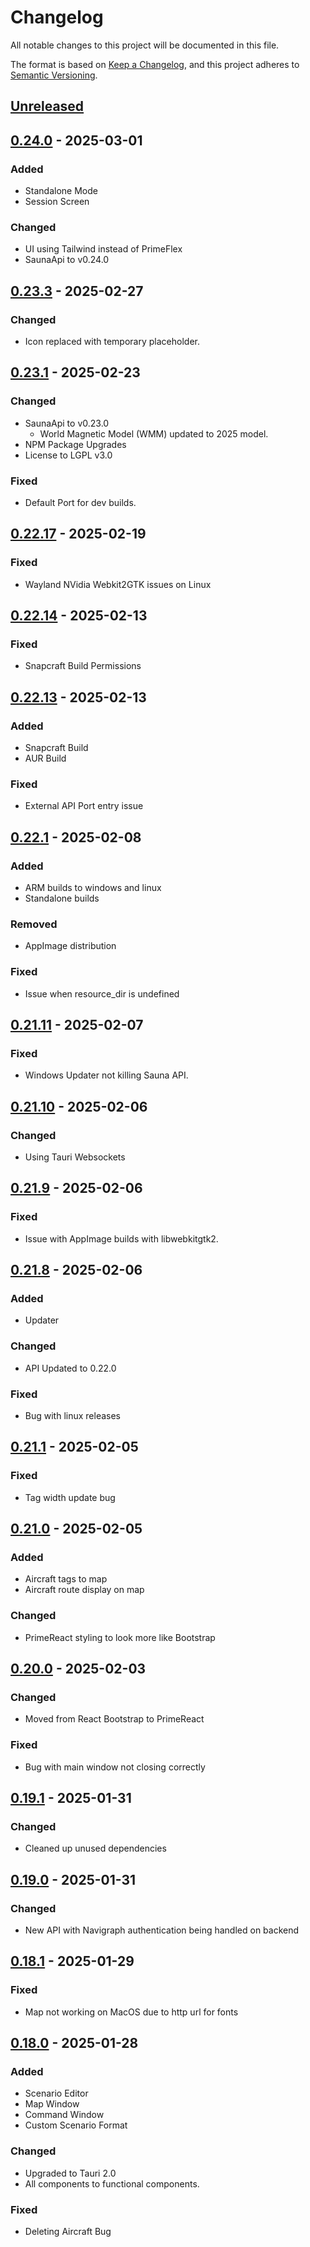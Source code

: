# Changelog

All notable changes to this project will be documented in this file.

The format is based on [Keep a Changelog](https://keepachangelog.com/en/1.1.0/),
and this project adheres to [Semantic Versioning](https://semver.org/spec/v2.0.0.html).

## [Unreleased]

## [0.24.0] - 2025-03-01
### Added
- Standalone Mode
- Session Screen

### Changed
- UI using Tailwind instead of PrimeFlex
- SaunaApi to v0.24.0

## [0.23.3] - 2025-02-27
### Changed
- Icon replaced with temporary placeholder.

## [0.23.1] - 2025-02-23
### Changed
- SaunaApi to v0.23.0
  - World Magnetic Model (WMM) updated to 2025 model.
- NPM Package Upgrades
- License to LGPL v3.0

### Fixed
- Default Port for dev builds.

## [0.22.17] - 2025-02-19
### Fixed
- Wayland NVidia Webkit2GTK issues on Linux

## [0.22.14] - 2025-02-13
### Fixed
- Snapcraft Build Permissions

## [0.22.13] - 2025-02-13
### Added
- Snapcraft Build
- AUR Build

### Fixed
- External API Port entry issue

## [0.22.1] - 2025-02-08
### Added
- ARM builds to windows and linux
- Standalone builds

### Removed
- AppImage distribution

### Fixed
- Issue when resource_dir is undefined

## [0.21.11] - 2025-02-07
### Fixed
- Windows Updater not killing Sauna API.

## [0.21.10] - 2025-02-06
### Changed
- Using Tauri Websockets

## [0.21.9] - 2025-02-06
### Fixed
- Issue with AppImage builds with libwebkitgtk2.

## [0.21.8] - 2025-02-06
### Added
- Updater

### Changed
- API Updated to 0.22.0

### Fixed
- Bug with linux releases

## [0.21.1] - 2025-02-05
### Fixed
- Tag width update bug

## [0.21.0] - 2025-02-05
### Added
- Aircraft tags to map
- Aircraft route display on map

### Changed
- PrimeReact styling to look more like Bootstrap

## [0.20.0] - 2025-02-03
### Changed
- Moved from React Bootstrap to PrimeReact

### Fixed
- Bug with main window not closing correctly

## [0.19.1] - 2025-01-31
### Changed
- Cleaned up unused dependencies

## [0.19.0] - 2025-01-31
### Changed
- New API with Navigraph authentication being handled on backend

## [0.18.1] - 2025-01-29
### Fixed
- Map not working on MacOS due to http url for fonts

## [0.18.0] - 2025-01-28
### Added
- Scenario Editor
- Map Window
- Command Window
- Custom Scenario Format

### Changed
- Upgraded to Tauri 2.0
- All components to functional components.

### Fixed
- Deleting Aircraft Bug

[Unreleased]: https://github.com/sauna-sim/sauna-ui/compare/v0.24.0...master
[0.24.0]: https://github.com/sauna-sim/sauna-ui/compare/v0.23.3...v0.24.0
[0.23.3]: https://github.com/sauna-sim/sauna-ui/compare/v0.23.1...v0.23.3
[0.23.1]: https://github.com/sauna-sim/sauna-ui/compare/v0.22.17...v0.23.1
[0.22.17]: https://github.com/sauna-sim/sauna-ui/compare/v0.22.14...v0.22.17
[0.22.14]: https://github.com/sauna-sim/sauna-ui/compare/v0.22.13...v0.22.14
[0.22.13]: https://github.com/sauna-sim/sauna-ui/compare/v0.22.1...v0.22.13
[0.22.1]: https://github.com/sauna-sim/sauna-ui/compare/v0.21.11...v0.22.1
[0.21.11]: https://github.com/sauna-sim/sauna-ui/compare/v0.21.10...v0.21.11
[0.21.10]: https://github.com/sauna-sim/sauna-ui/compare/v0.21.9...v0.21.10
[0.21.9]: https://github.com/sauna-sim/sauna-ui/compare/v0.21.8...v0.21.9
[0.21.8]: https://github.com/sauna-sim/sauna-ui/compare/v0.21.1...v0.21.8
[0.21.1]: https://github.com/sauna-sim/sauna-ui/compare/v0.21.0...v0.21.1
[0.21.0]: https://github.com/sauna-sim/sauna-ui/compare/v0.20.0...v0.21.0
[0.20.0]: https://github.com/sauna-sim/sauna-ui/compare/v0.19.1...v0.20.0
[0.19.1]: https://github.com/sauna-sim/sauna-ui/compare/v0.19.0...v0.19.1
[0.19.0]: https://github.com/sauna-sim/sauna-ui/compare/v0.18.1...v0.19.0
[0.18.1]: https://github.com/sauna-sim/sauna-ui/compare/v0.18.0...v0.18.1
[0.18.0]: https://github.com/sauna-sim/sauna-ui/compare/v0.17.5...v0.18.0